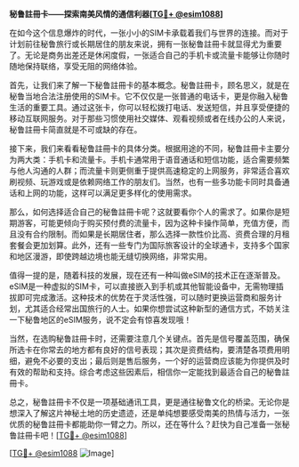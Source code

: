 **秘鲁註冊卡——探索南美风情的通信利器[[TG💪+ @esim1088](https://t.me/s/esim1088)]**

在如今这个信息爆炸的时代，一张小小的SIM卡承载着我们与世界的连接。而对于计划前往秘鲁旅行或长期居住的朋友来说，拥有一张秘鲁註冊卡就显得尤为重要了。无论是商务出差还是休闲度假，一张适合自己的手机卡或流量卡能够让你随时随地保持联络，享受无阻的网络体验。

首先，让我们来了解一下秘鲁註冊卡的基本概念。秘鲁註冊卡，顾名思义，就是在秘鲁当地合法注册使用的SIM卡。它不仅仅是一张普通的电话卡，更是你融入秘鲁生活的重要工具。通过这张卡，你可以轻松拨打电话、发送短信，并且享受便捷的移动互联网服务。对于那些习惯使用社交媒体、观看视频或者在线办公的人来说，秘鲁註冊卡简直就是不可或缺的存在。

接下来，我们来看看秘鲁註冊卡的具体分类。根据用途的不同，秘鲁註冊卡主要分为两大类：手机卡和流量卡。手机卡通常用于语音通话和短信功能，适合需要频繁与他人沟通的人群；而流量卡则更侧重于提供高速稳定的上网服务，非常适合喜欢刷视频、玩游戏或是依赖网络工作的朋友们。当然，也有一些多功能卡同时具备通话和上网的功能，这样可以满足更多样化的使用需求。

那么，如何选择适合自己的秘鲁註冊卡呢？这就要看你个人的需求了。如果你是短期游客，可能更倾向于购买预付费的流量卡，因为这种卡操作简单，充值方便，而且没有合约限制。而如果是长期居住者，那么选择一款性价比高、资费合理的月租套餐会更加划算。此外，还有一些专门为国际旅客设计的全球通卡，支持多个国家和地区漫游，即使跨越边境也能无缝切换网络，非常实用。

值得一提的是，随着科技的发展，现在还有一种叫做eSIM的技术正在逐渐普及。eSIM是一种虚拟的SIM卡，可以直接嵌入到手机或其他智能设备中，无需物理插拔即可完成激活。这种技术的优势在于灵活性强，可以随时更换运营商和服务计划，尤其适合经常出国旅行的人士。如果你想尝试这种新型的通信方式，不妨关注一下秘鲁地区的eSIM服务，说不定会有惊喜发现哦！

当然，在选购秘鲁註冊卡时，还需要注意几个关键点。首先是信号覆盖范围，确保所选卡在你常去的地方都有良好的信号表现；其次是资费结构，要清楚各项费用明细，避免不必要的支出；最后则是售后服务，一个好的运营商应该能为你提供及时有效的帮助和支持。综合考虑这些因素后，相信你一定能找到最适合自己的秘鲁註冊卡。

总之，秘鲁註冊卡不仅是一项基础通讯工具，更是通往秘鲁文化的桥梁。无论你是想深入了解这片神秘土地的历史遗迹，还是单纯想要感受南美的热情与活力，一张优质的秘鲁註冊卡都能助你一臂之力。所以，还在等什么？赶快为自己准备一张秘鲁註冊卡吧！[[TG💪+ @esim1088](https://t.me/s/esim1088)]

[[TG💪+ @esim1088](https://t.me/s/esim1088) ![Image](https://i.postimg.cc/4NQfJmqS/Snipaste-2025-05-13-00-14-12.png)]